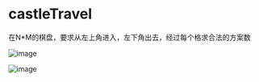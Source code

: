 # castleTravel
在N*M的棋盘，要求从左上角进入，左下角出去，经过每个格求合法的方案数

![image](https://user-images.githubusercontent.com/83437828/156802566-024233f6-92e4-47d1-b3fc-67ec058891e8.png)

![image](https://user-images.githubusercontent.com/83437828/156802746-1168fb77-238f-4b04-9dae-fb91b41146ee.png)


